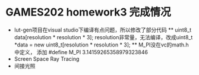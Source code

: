 # GAMES202 homework3 完成情况
* lut-gen项目在visual studio下编译有点问题，所以修改了部分代码
** uint8_t data[resolution * resolution * 3]; resolution非常量，无法编译，改成uint8_t *data = new uint8_t[resolution * resolution * 3];
** M_PI没在vc的math.h中定义， 添加 #define M_PI       3.14159265358979323846 
* Screen Space Ray Tracing
* 间接光照